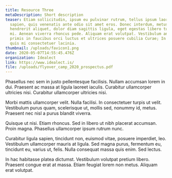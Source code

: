 ```yaml
---
title: Resource Three
metaDescription: Short description
teaser: Etiam sollicitudin, ipsum eu pulvinar rutrum, tellus ipsum laoreet
  sapien, quis venenatis ante odio sit amet eros. Donec interdum, metus et
  hendrerit aliquet, dolor diam sagittis ligula, eget egestas libero turpis vel
  mi. Aenean viverra rhoncus pede. Aliquam erat volutpat. Vestibulum ante ipsum
  primis in faucibus orci luctus et ultrices posuere cubilia Curae; In ac dui
  quis mi consectetuer lacinia.
thumbnail: /uploads/favicon1.png
date: 2020-05-07T14:55:45.476Z
organization: Idealect
link: https://www.idealect.is/
file: /uploads/flyover_camp_2020_prospectus.pdf
---
```

Phasellus nec sem in justo pellentesque facilisis. Nullam accumsan lorem in dui. Praesent ac massa at ligula laoreet iaculis. Curabitur ullamcorper ultricies nisi. Curabitur ullamcorper ultricies nisi.

Morbi mattis ullamcorper velit. Nulla facilisi. In consectetuer turpis ut velit. Vestibulum purus quam, scelerisque ut, mollis sed, nonummy id, metus. Praesent nec nisl a purus blandit viverra.

Quisque ut nisi. Etiam rhoncus. Sed in libero ut nibh placerat accumsan. Proin magna. Phasellus ullamcorper ipsum rutrum nunc.

Curabitur ligula sapien, tincidunt non, euismod vitae, posuere imperdiet, leo. Vestibulum ullamcorper mauris at ligula. Sed magna purus, fermentum eu, tincidunt eu, varius ut, felis. Nulla consequat massa quis enim. Sed lectus.

In hac habitasse platea dictumst. Vestibulum volutpat pretium libero. Praesent congue erat at massa. Etiam feugiat lorem non metus. Aliquam erat volutpat.